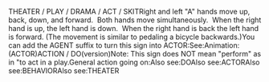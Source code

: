 THEATER / PLAY / DRAMA / ACT / SKITRight and left "A" hands move up, back, down, and forward.  Both hands 
  move simultaneously.  When the right hand is up, the left hand is down.  
  When the right hand is back the left hand is forward. (The movement is similar 
  to pedaling a bicycle backwards.)You can add the AGENT suffix to turn this sign into ACTOR:See:Animation:  (ACTOR)ACTION / DO(version)Note: This sign does NOT mean 
"perform" as in "to act in a play.General action going on:Also see:DOAlso see:ACTORAlso see:BEHAVIORAlso see:THEATER